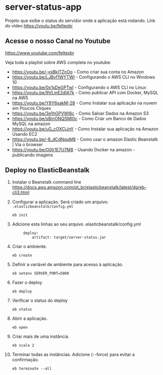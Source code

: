 # server-status-app

Projeto que exibe o status do servidor onde a aplicação está rodando. Link do vídeo https://youtu.be/feltexbr



## Acesse o nosso Canal no Youtube

https://www.youtube.com/feltexbr

Veja toda a playlist sobre AWS completa no youtube:

- https://youtu.be/-vsBkITZnOo - Como criar sua conta no Amazon
- https://youtu.be/LJBvf1WYTWI - Configurando o AWS CLI no Windows 10
- https://youtu.be/0x1sDeGPTwI - Configurando o AWS CLI no Linux
- https://youtu.be/9VLmE2dIA7k - Como publicar API com Docker, MySQL na AWS
- https://youtu.be/Y8Y6xakM-28 - Como Instalar sua aplicação na nuvem em Poucos Cliques
- https://youtu.be/3e1hGPVWl8c - Como Salvar Dados na Amazon S3
- https://youtu.be/sBmONQSMI0c - Como Criar um Banco de Dados MySQL na amazon 
- https://youtu.be/uG_cOXCjJnY - Como Instalar sua aplicação na Amazon Usando EC2
- https://youtu.be/-8_dCdNquM8 - Como usar o amazon Elastic Beanstalk | Via o browser
- https://youtu.be/G0lr1E7U7M8 - Usando Docker na amazon - publicando imagens


## Deploy no ElasticBeanstalk

1. Instalar o Beanstalk command line
    https://docs.aws.amazon.com/pt_br/elasticbeanstalk/latest/dg/eb-cli3.html
   
1. Configurar a aplicação. Será criado um arquivo: ```.elasticbeanstalk/config.yml```
    ```
    eb init
    ```

1. Adicione esta linhas ao seu arquivo .elasticbeanstalk/config.yml    
   ```
        deploy:
            artifact: target/server-status.jar
    ```
1. Criar o ambiente. 
    ```
    eb create
    ```
   
1. Definir a variável de ambiente para acesso à aplicação. 

    ```eb setenv SERVER_PORT=5000```

1. Fazer o deploy

    ```eb deploy```

1. Verificar o status do deploy

    ```eb status```

1. Abrir a aplicação.

    ```eb open```

1. Criar mais de uma instância.

    ```eb scale 2```
   
1. Terminar todas as instâncias. Adicione (--force) para evitar a confirmação.

    ```eb terminate --all```
  